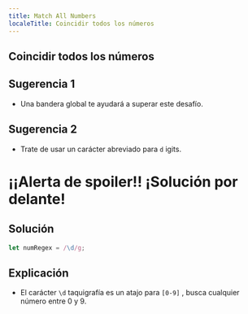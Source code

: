 ```yaml
---
title: Match All Numbers
localeTitle: Coincidir todos los números
---
```

## Coincidir todos los números

## Sugerencia 1

*   Una bandera global te ayudará a superar este desafío.

## Sugerencia 2

*   Trate de usar un carácter abreviado para `d` igits.

# ¡¡Alerta de spoiler!! ¡Solución por delante!

## Solución

```javascript
let numRegex = /\d/g; 
```

## Explicación

*   El carácter `\d` taquigrafía es un atajo para `[0-9]` , busca cualquier número entre 0 y 9.
